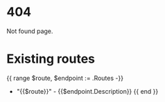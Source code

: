 # 404

Not found page.

# Existing routes

{{ range $route, $endpoint := .Routes -}}
* "{{$route}}" - {{$endpoint.Description}}
{{ end }}